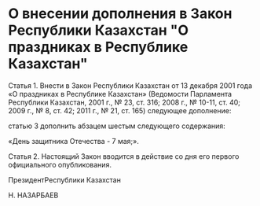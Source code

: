 # О внесении дополнения в Закон Республики Казахстан "О праздниках в Республике Казахстан"

Статья 1. Внести в Закон Республики Казахстан от 13 декабря 2001 года «О праздниках в Республике Казахстан» (Ведомости Парламента Республики Казахстан, 2001 г., № 23, ст. 316; 2008 г., № 10-11, ст. 40; 2009 г., № 8, ст. 42; 2011 г., № 21, ст. 165) следующее дополнение:

статью 3 дополнить абзацем шестым следующего содержания:

«День защитника Отечества - 7 мая;».

Статья 2. Настоящий Закон вводится в действие со дня его первого официального опубликования.

ПрезидентРеспублики Казахстан

Н. НАЗАРБАЕВ


